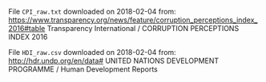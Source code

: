 File `CPI_raw.txt` downloaded on 2018-02-04 from:
https://www.transparency.org/news/feature/corruption_perceptions_index_2016#table
Transparency International / CORRUPTION PERCEPTIONS INDEX 2016


File `HDI_raw.csv` downloaded on 2018-02-04 from:
http://hdr.undp.org/en/data#
UNITED NATIONS DEVELOPMENT PROGRAMME / Human Development Reports